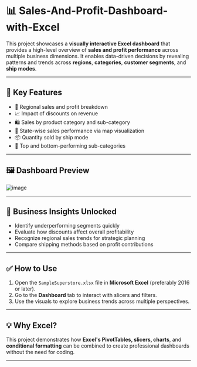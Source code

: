 # 📊 Sales-And-Profit-Dashboard-with-Excel

This project showcases a **visually interactive Excel dashboard** that provides a high-level overview of **sales and profit performance** across multiple business dimensions. It enables data-driven decisions by revealing patterns and trends across **regions**, **categories**, **customer segments**, and **ship modes**.

---

## 🎯 Key Features

- 📌 Regional sales and profit breakdown
- 📈 Impact of discounts on revenue
- 🛍️ Sales by product category and sub-category
- 🧭 State-wise sales performance via map visualization
- 📦 Quantity sold by ship mode
- 🥇 Top and bottom-performing sub-categories

---

## 🖼️ Dashboard Preview

![image](https://github.com/user-attachments/assets/1f48d689-dfe8-49a0-b80b-795a9223e623)

---

## 🧠 Business Insights Unlocked

- Identify underperforming segments quickly
- Evaluate how discounts affect overall profitability
- Recognize regional sales trends for strategic planning
- Compare shipping methods based on profit contributions

---

## ✅ How to Use

1. Open the `SampleSuperstore.xlsx` file in **Microsoft Excel** (preferably 2016 or later).
2. Go to the **Dashboard** tab to interact with slicers and filters.
3. Use the visuals to explore business trends across multiple perspectives.

---

## 💡 Why Excel?

This project demonstrates how **Excel's PivotTables, slicers, charts**, and **conditional formatting** can be combined to create professional dashboards without the need for coding.

---


